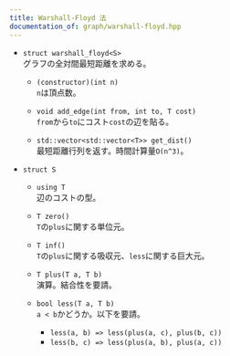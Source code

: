 ```yaml
---
title: Warshall-Floyd 法
documentation_of: graph/warshall-floyd.hpp
---
```


- `struct warshall_floyd<S>`  
グラフの全対間最短距離を求める。

  - `(constructor)(int n)`  
  `n`は頂点数。

  - `void add_edge(int from, int to, T cost)`  
  `from`から`to`にコスト`cost`の辺を貼る。

  - `std::vector<std::vector<T>> get_dist()`  
  最短距離行列を返す。時間計算量`O(n^3)`。


- `struct S`
  - `using T`  
  辺のコストの型。

  - `T zero()`  
  `T`の`plus`に関する単位元。

  - `T inf()`  
  `T`の`plus`に関する吸収元、`less`に関する巨大元。

  - `T plus(T a, T b)`  
  演算。結合性を要請。

  - `bool less(T a, T b)`  
  `a < b`かどうか。以下を要請。
    - `less(a, b) => less(plus(a, c), plus(b, c))`
    - `less(b, c) => less(plus(a, b), plus(a, c))`